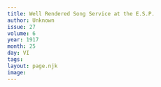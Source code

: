 ```yaml
---
title: Well Rendered Song Service at the E.S.P.
author: Unknown
issue: 27
volume: 6
year: 1917
month: 25
day: VI
tags:
layout: page.njk
image:
---
```



